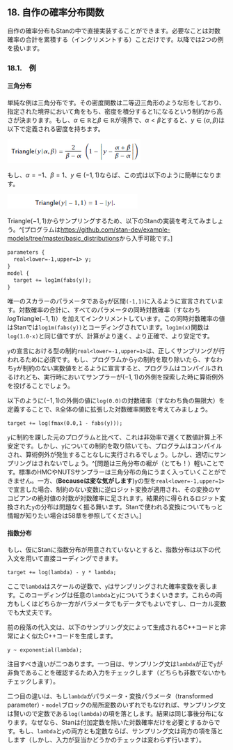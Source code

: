 ## 18. 自作の確率分布関数
自作の確率分布もStanの中で直接実装することができます。必要なことは対数確率の合計を累積する（インクリメントする）ことだけです。以降では2つの例を扱います。

### 18.1.　例
#### 三角分布
単純な例は三角分布です。その密度関数は二等辺三角形のような形をしており、指定された境界において角をもち、密度を積分すると1になるという制約から高さが決まります。もし、$\alpha \in \mathbb{R}$と$\beta \in \mathbb{R}$が境界で、$\alpha < \beta$とすると、$y \in (\alpha, \beta)$は以下で定義される密度を持ちます。

![$$\mathsf{Triangle}(y \mid \alpha,\beta) = \frac{2}{\beta - \alpha}\left( 1 - \left| y - \frac{\alpha + \beta}{\beta - \alpha} \right| \right)$$](fig/fig1.png)

もし、$\alpha = -1$、$\beta = 1$、$y \in (-1, 1)$ならば、この式は以下のように簡単になります。

![$$\mathsf{Triangle}(y \mid -1,1) = 1 - |y|$$](fig/fig2.png)

$\mathsf{Triangle}(-1,1)$からサンプリングするため、以下のStanの実装を考えてみましょう。^[プログラムは<https://github.com/stan-dev/example-models/tree/master/basic_distributions>から入手可能です。]

```
parameters {
  real<lower=-1,upper=1> y;
}
model {
  target += log1m(fabs(y));
}
```

唯一のスカラーのパラメータである`y`が区間`(-1,1)`に入るように宣言されています。対数確率の合計に、すべてのパラメータの同時対数確率（すなわち$log \mathsf{Triangle}(-1,1)$）を加えてインクリメントしています。この同時対数確率の値はStanでは`log1m(fabs(y))`とコーディングされています。`log1m(x)`関数は`log(1.0-x)`と同じ値ですが、計算がより速く、より正確で、より安定です。

`y`の宣言における型の制約`real<lower=-1,upper=1>`は、正しくサンプリングが行われるために必須です。もし、プログラムから`y`の制約を取り除いたら、すなわち`y`が制約のない実数値をとるように宣言すると、プログラムはコンパイルされるけれども、実行時においてサンプラーが$(-1,1)$の外側を探索した時に算術例外を投げることでしょう。

以下のように$(-1,1)$の外側の値に`log(0.0)`の対数確率（すなわち負の無限大）を定義することで、$\mathbb{R}$全体の値に拡張した対数確率関数を考えてみましょう。

```
target += log(fmax(0.0,1 - fabs(y)));
```

`y`に制約を課した元のプログラムと比べて、これは非効率で遅くて数値計算上不安定です。しかし、`y`についての制約を取り除いても、プログラムはコンパイルされ、算術例外が発生することなしに実行されるでしょう。しかし、適切にサンプリングはされないでしょう。^[問題は三角分布の裾が（とても！）軽いことです。標準のHMCやNUTSサンプラーは三角分布の角にうまく入っていくことができません。一方、(**Becauseは変な気がします**)`y`の型を`real<lower=-1,upper=1>`で宣言した場合、制約のない変数に逆ロジット変換が適用され、その変換のヤコビアンの絶対値の対数が対数確率に足されます。結果的に得られるロジット変換された`y`の分布は問題なく振る舞います。Stanで使われる変換についてもっと情報が知りたい場合は58章を参照してください。]


#### 指数分布
もし、仮にStanに指数分布が用意されていないとすると、指数分布は以下の代入文を用いて直接コーディングできます。

```
target += log(lambda) - y * lambda;
```

ここで`lambda`はスケールの逆数で、`y`はサンプリングされた確率変数を表します。このコーディングは任意の`lambda`と`y`についてうまくいきます。これらの両方もしくはどちらか一方がパラメータでもデータでもよいですし、ローカル変数でも大丈夫です。

前の段落の代入文は、以下のサンプリング文によって生成されるC++コードと非常によく似たC++コードを生成します。

```
y ~ exponential(lambda);
```

注目すべき違いが二つあります。一つ目は、サンプリング文は`lambda`が正で`y`が非負であることを確認するため入力をチェックします（どちらも非数でないかもチェックします）。

二つ目の違いは、もし`lambda`がパラメータ・変換パラメータ（transformed parameter）・`model`ブロックの局所変数のいずれでもなければ、サンプリング文は賢いので定数である`log(lambda)`の項を落とします。結果は同じ事後分布になります。なぜなら、Stanは付加定数を除いた対数確率だけを必要とするからです。もし、`lambda`と`y`の両方とも定数ならば、サンプリング文は両方の項を落とします（しかし、入力が妥当かどうかのチェックは変わらず行います）。

